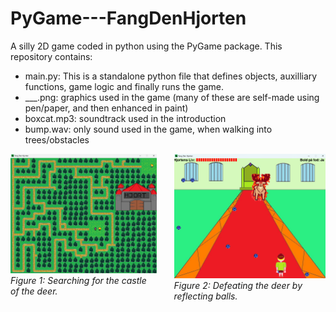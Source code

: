 # PyGame---FangDenHjorten

A silly 2D game coded in python using the PyGame package. This repository contains:

- main.py: This is a standalone python file that defines objects, auxilliary functions, game logic and finally runs the game.
- ___.png: graphics used in the game (many of these are self-made using pen/paper, and then enhanced in paint)
- boxcat.mp3: soundtrack used in the introduction
- bump.wav: only sound used in the game, when walking into trees/obstacles 

<div style="display: flex; gap: 2em; align-items: flex-start;">
  <figure style="margin: 0;">
    <img src="FangDenHjorten.png" width="300"/>
    <figcaption><em>Figure 1: Searching for the castle of the deer.</em></figcaption>
  </figure>

  <figure style="margin: 0;">
    <img src="FangDenHjorten3.png" width="300"/>
    <figcaption><em>Figure 2: Defeating the deer by reflecting balls.</em></figcaption>
  </figure>
</div>

